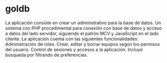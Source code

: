 # goldb
La aplicación consiste en crear un administrativo para la base de datos.
Un sistema con PHP procedimental para conexión con base de datos y acceso a datos del lado servidor, siguiendo el patrón MCV y JavaScript en el lado cliente.
La aplicación cuenta con las siguientes funcionalidades:
Administración de roles.
Crear, editar y borrar equipos según los permisos del usuario.
Control de sesiones y accesos a la aplicación.
Incluye búsqueda por filtrando de preferencias.
